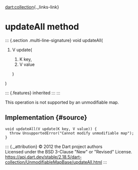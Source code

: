 [dart:collection](../../dart-collection/dart-collection-library){._links-link}

updateAll method
================

::: {.section .multi-line-signature}
void updateAll(

1.  V update(
    1.  K key,
    2.  V value

    )

)

::: {.features}
inherited
:::
:::

This operation is not supported by an unmodifiable map.

Implementation {#source}
--------------

``` {.language-dart data-language="dart"}
void updateAll(V update(K key, V value)) {
  throw UnsupportedError("Cannot modify unmodifiable map");
}
```

::: {._attribution}
© 2012 the Dart project authors\
Licensed under the BSD 3-Clause \"New\" or \"Revised\" License.\
<https://api.dart.dev/stable/2.18.5/dart-collection/UnmodifiableMapBase/updateAll.html>
:::
